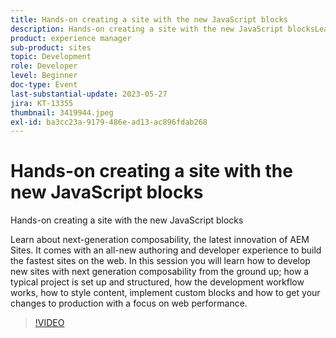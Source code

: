```yaml
---
title: Hands-on creating a site with the new JavaScript blocks
description: Hands-on creating a site with the new JavaScript blocksLearn about next-generation composability, the latest innovation of AEM Sites. It comes with an all-new authoring and developer experience to build the fastest sites on the web. In this session you will learn how to develop new sites with next generation composability from the ground up; how a typical project is set up and structured, how the development workflow works, how to style content, implement custom blocks and how to get your changes to production with a focus on web performance.
product: experience manager
sub-product: sites
topic: Development
role: Developer
level: Beginner
doc-type: Event
last-substantial-update: 2023-05-27
jira: KT-13355
thumbnail: 3419944.jpeg
exl-id: ba3cc23a-9179-486e-ad13-ac896fdab268
---
```

# Hands-on creating a site with the new JavaScript blocks

Hands-on creating a site with the new JavaScript blocks

Learn about next-generation composability, the latest innovation of AEM Sites. It comes with an all-new authoring and developer experience to build the fastest sites on the web. In this session you will learn how to develop new sites with next generation composability from the ground up; how a typical project is set up and structured, how the development workflow works, how to style content, implement custom blocks and how to get your changes to production with a focus on web performance.

>[!VIDEO](https://video.tv.adobe.com/v/3419944/?learn=on)
